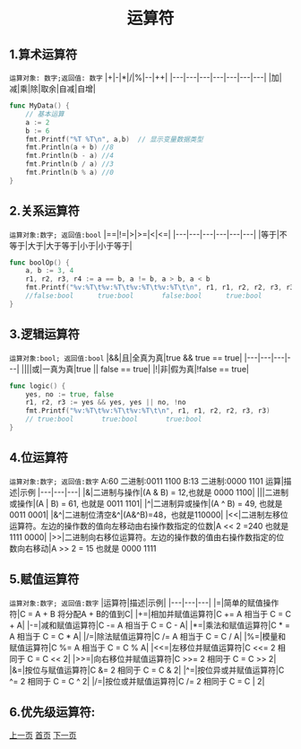 # <center>运算符

## 1.算术运算符
`运算对象: 数字;返回值: 数字`
|+|-|*|/|%|--|++|
|---|---|---|---|---|---|---|
|加|减|乘|除|取余|自减|自增|
```go
func MyData() {
	// 基本运算
	a := 2
	b := 6
	fmt.Printf("%T %T\n", a,b) 	// 显示变量数据类型
	fmt.Println(a + b) //8
	fmt.Println(b - a) //4
	fmt.Println(b / a) //3
	fmt.Println(b % a) //0
}
```
## 2.关系运算符
`运算对象:数字; 返回值:bool`
|==|!=|>|>=|<|<=|
|---|---|---|---|---|---|
|等于|不等于|大于|大于等于|小于|小于等于|
```go
func boolOp() {
	a, b := 3, 4
	r1, r2, r3, r4 := a == b, a != b, a > b, a < b
	fmt.Printf("%v:%T\t%v:%T\t%v:%T\t%v:%T\t\n", r1, r1, r2, r2, r3, r3, r4, r4)
    //false:bool      true:bool       false:bool      true:bool
}
```
## 3.逻辑运算符
`运算对象:bool; 返回值:bool`
|&&|且|全真为真|true && true == true|
|---|---|---|---|
|\|\||或|一真为真|true \|\| false == true|
|!|非|假为真|!false == true|
```go
func logic() {
	yes, no := true, false
	r1, r2, r3 := yes && yes, yes || no, !no
	fmt.Printf("%v:%T\t%v:%T\t%v:%T\t\n", r1, r1, r2, r2, r3, r3)
	// true:bool       true:bool       true:bool
}
```
## 4.位运算符
`运算对象:数字; 返回值:数字`
A:60 二进制:0011 1100
B:13 二进制:0000 1101
运算|描述|示例
|---|---|---|
|&|二进制与操作|(A & B) = 12,也就是 0000 1100|
|\||二进制或操作|(A \| B) = 61, 也就是 0011 1101|
|^|二进制异或操作|(A ^ B) = 49, 也就是 0011 0001|
|&^|二进制位清空&^|(A&^B)=48，也就是110000|
|<<|二进制左移位运算符。左边的操作数的值向左移动由右操作数指定的位数|A << 2 =240 也就是 1111 0000|
|>>|二进制向右移位运算符。左边的操作数的值由右操作数指定的位数向右移动|A >> 2 = 15 也就是 0000 1111

## 5.赋值运算符
`运算对象:数字; 返回值:数字`
|运算符|描述|示例|
|---|---|---|
|=|简单的赋值操作符|C = A + B 将分配A + B的值到C|
|+=|相加并赋值运算符|C += A 相当于 C = C + A|
|-=|减和赋值运算符|C -= A 相当于 C = C - A|
|*=|乘法和赋值运算符|C * = A 相当于 C = C * A|
|/=|除法赋值运算符|C /= A 相当于 C = C / A|
|%=|模量和赋值运算符|C %= A 相当于 C = C % A|
|<<=|左移位并赋值运算符|C <<= 2 相同于 C = C << 2|
|>>=|向右移位并赋值运算符|C >>= 2 相同于 C = C >> 2|
|&=|按位与赋值运算符|C &= 2 相同于 C = C & 2|
|^=|按位异或并赋值运算符|C ^= 2 相同于 C = C ^ 2|
|/=|按位或并赋值运算符|C /= 2 相同于 C = C | 2|

## 6.优先级运算符:

[上一页](3.data_type.md)  [首页](README.md)  [下一页](5.process_control.md)

